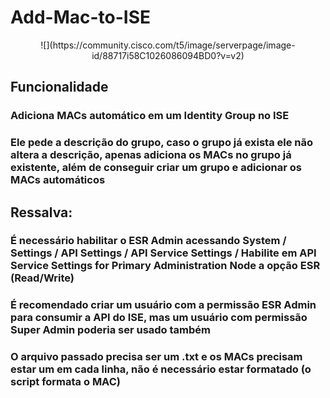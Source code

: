 # Add-Mac-to-ISE

<center>![](https://community.cisco.com/t5/image/serverpage/image-id/88717i58C1026086094BD0?v=v2)</center>

## Funcionalidade
### Adiciona MACs automático em um Identity Group no ISE
### Ele pede a descrição do grupo, caso o grupo já exista ele não altera a descrição, apenas adiciona os MACs no grupo já existente, além de conseguir criar um grupo e adicionar os MACs automáticos

## Ressalva:
### É necessário habilitar o ESR Admin acessando System / Settings / API Settings / API Service Settings / Habilite em API Service Settings for Primary Administration Node a opção ESR (Read/Write)
### É recomendado criar um usuário com a permissão ESR Admin para consumir a API do ISE, mas um usuário com permissão Super Admin poderia ser usado também
### O arquivo passado precisa ser um .txt e os MACs precisam estar um em cada linha, não é necessário estar formatado (o script formata o MAC)
